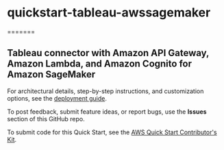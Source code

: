 # quickstart-tableau-awssagemaker
=======

## Tableau connector with Amazon API Gateway, Amazon Lambda, and Amazon Cognito for Amazon SageMaker 

For architectural details, step-by-step instructions, and customization options, see the [deployment guide](https://...).

To post feedback, submit feature ideas, or report bugs, use the **Issues** section of this GitHub repo. 

To submit code for this Quick Start, see the [AWS Quick Start Contributor's Kit](https://aws-quickstart.github.io/).
